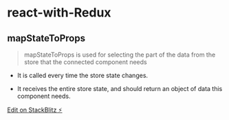 # react-with-Redux

## mapStateToProps

> mapStateToProps is used for selecting the part of the data from the store that the connected component needs

- It is called every time the store state changes.

- It receives the entire store state, and should return an object of data this component needs.



[Edit on StackBlitz ⚡️](https://stackblitz.com/edit/react-8q76ca)
